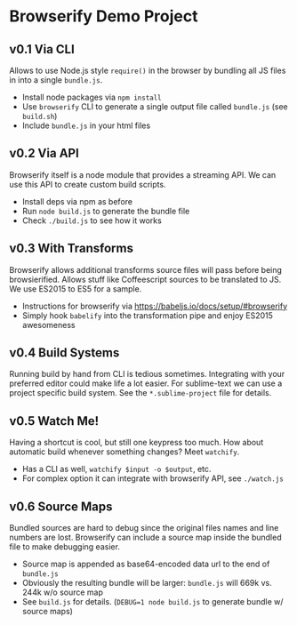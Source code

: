 # Browserify Demo Project

## v0.1 Via CLI

Allows to use Node.js style `require()` in the browser by bundling all JS files in into a single
`bundle.js`.

- Install node packages via `npm install`
- Use `browserify` CLI to generate a single output file called `bundle.js` (see `build.sh`)
- Include `bundle.js` in your html files

## v0.2 Via API

Browserify itself is a node module that provides a streaming API. We can use this API to create
custom build scripts.

- Install deps via npm as before
- Run `node build.js` to generate the bundle file
- Check `./build.js` to see how it works

## v0.3 With Transforms

Browserify allows additional transforms source files will pass before being browsierified. Allows
stuff like Coffeescript sources to be translated to JS. We use ES2015 to ES5 for a sample.

- Instructions for browserify via https://babeljs.io/docs/setup/#browserify
- Simply hook `babelify` into the transformation pipe and enjoy ES2015 awesomeness

## v0.4 Build Systems

Running build by hand from CLI is tedious sometimes. Integrating with your preferred editor could
make life a lot easier. For sublime-text we can use a project specific build system. See the
`*.sublime-project` file for details.

## v0.5 Watch Me!

Having a shortcut is cool, but still one keypress too much. How about automatic build whenever
something changes? Meet `watchify`.

- Has a CLI as well, `watchify $input -o $output`, etc.
- For complex option it can integrate with browserify API, see `./watch.js`

## v0.6 Source Maps

Bundled sources are hard to debug since the original files names and line numbers are lost.
Browserify can include a source map inside the bundled file to make debugging easier.

- Source map is appended as base64-encoded data url to the end of `bundle.js`
- Obviously the resulting bundle will be larger: `bundle.js` will 669k vs. 244k w/o source map
- See `build.js` for details. (`DEBUG=1 node build.js` to generate bundle w/ source maps)
